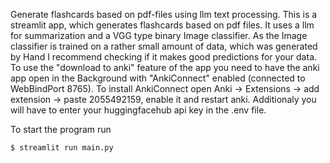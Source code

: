 Generate flashcards based on pdf-files using llm text processing. This is a streamlit app, which generates flashcards based on pdf files. It uses a llm for summarization and a VGG type binary Image classifier. As the Image classifier is trained on a rather small amount of data, which was generated by Hand I recommend checking if it makes good predictions for your data. To use the "download to anki" feature of the app you need to have the anki app open in the Background with "AnkiConnect" enabled (connected to WebBindPort 8765). To install AnkiConnect open Anki -> Extensions -> add extension -> paste 2055492159, enable it and restart anki. Additionaly you will have to enter your huggingfacehub api key in the .env file.

To start the program run 
```
$ streamlit run main.py
```
